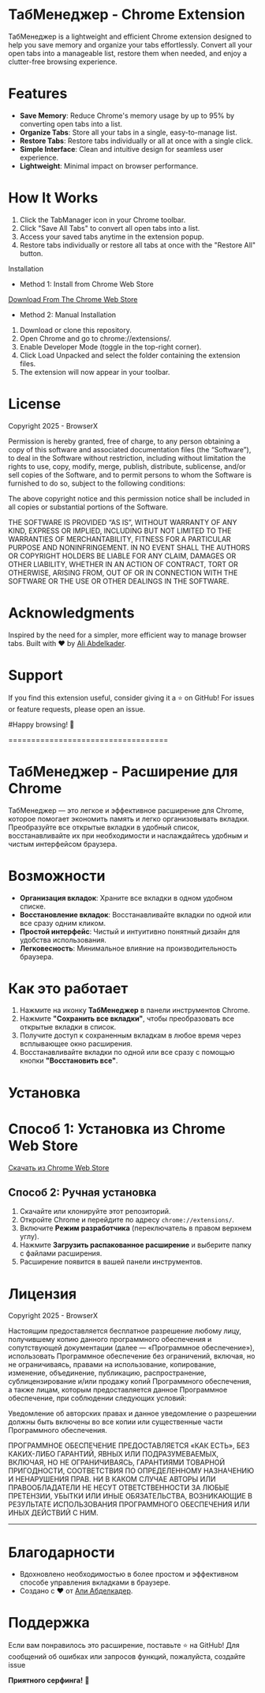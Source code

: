 # ТабМенеджер - Chrome Extension

ТабМенеджер is a lightweight and efficient Chrome extension designed to help you save memory and organize your tabs effortlessly. Convert all your open tabs into a manageable list, restore them when needed, and enjoy a clutter-free browsing experience.


# Features

- **Save Memory**: Reduce Chrome's memory usage by up to 95% by converting open tabs into a list.
- **Organize Tabs**: Store all your tabs in a single, easy-to-manage list.
- **Restore Tabs**: Restore tabs individually or all at once with a single click.
- **Simple Interface**: Clean and intuitive design for seamless user experience.
- **Lightweight**: Minimal impact on browser performance.

# How It Works

1. Click the TabManager icon in your Chrome toolbar.
2. Click "Save All Tabs" to convert all open tabs into a list.
3. Access your saved tabs anytime in the extension popup.
4.  Restore tabs individually or restore all tabs at once with the "Restore All" button.

Installation

* Method 1: Install from Chrome Web Store

[Download From The Chrome Web Store](https://chrome.google.com/webstore/detail/gpgodabdaegpmgiljlpelclgjgblkjho)

* Method 2: Manual Installation

1. Download or clone this repository.
2. Open Chrome and go to chrome://extensions/.
3. Enable Developer Mode (toggle in the top-right corner).
4. Click Load Unpacked and select the folder containing the extension files.
5. The extension will now appear in your toolbar.

# License

Copyright 2025 - BrowserX

Permission is hereby granted, free of charge, to any person obtaining a copy of this software and associated documentation files (the “Software”), to deal in the Software without restriction, including without limitation the rights to use, copy, modify, merge, publish, distribute, sublicense, and/or sell copies of the Software, and to permit persons to whom the Software is furnished to do so, subject to the following conditions:

The above copyright notice and this permission notice shall be included in all copies or substantial portions of the Software.

THE SOFTWARE IS PROVIDED “AS IS”, WITHOUT WARRANTY OF ANY KIND, EXPRESS OR IMPLIED, INCLUDING BUT NOT LIMITED TO THE WARRANTIES OF MERCHANTABILITY, FITNESS FOR A PARTICULAR PURPOSE AND NONINFRINGEMENT. IN NO EVENT SHALL THE AUTHORS OR COPYRIGHT HOLDERS BE LIABLE FOR ANY CLAIM, DAMAGES OR OTHER LIABILITY, WHETHER IN AN ACTION OF CONTRACT, TORT OR OTHERWISE, ARISING FROM, OUT OF OR IN CONNECTION WITH THE SOFTWARE OR THE USE OR OTHER DEALINGS IN THE SOFTWARE.

# Acknowledgments

Inspired by the need for a simpler, more efficient way to manage browser tabs.
Built with ❤️ by [Ali Abdelkader](https://aliabdelkader.com).

# Support

If you find this extension useful, consider giving it a ⭐ on GitHub! For issues or feature requests, please open an issue.

#Happy browsing! 🚀

===================================

# ТабМенеджер - Расширение для Chrome


ТабМенеджер — это легкое и эффективное расширение для Chrome, которое помогает экономить память и легко организовывать вкладки. Преобразуйте все открытые вкладки в удобный список, восстанавливайте их при необходимости и наслаждайтесь удобным и чистым интерфейсом браузера.


# Возможности

- **Организация вкладок**: Храните все вкладки в одном удобном списке.
- **Восстановление вкладок**: Восстанавливайте вкладки по одной или все сразу одним кликом.
- **Простой интерфейс**: Чистый и интуитивно понятный дизайн для удобства использования.
- **Легковесность**: Минимальное влияние на производительность браузера.



# Как это работает

1. Нажмите на иконку **ТабМенеджер** в панели инструментов Chrome.
2. Нажмите **"Сохранить все вкладки"**, чтобы преобразовать все открытые вкладки в список.
3. Получите доступ к сохраненным вкладкам в любое время через всплывающее окно расширения.
4. Восстанавливайте вкладки по одной или все сразу с помощью кнопки **"Восстановить все"**.



# Установка

# Способ 1: Установка из Chrome Web Store

[Скачать из Chrome Web Store](https://chrome.google.com/webstore/detail/gpgodabdaegpmgiljlpelclgjgblkjho)

## Способ 2: Ручная установка

1. Скачайте или клонируйте этот репозиторий.
2. Откройте Chrome и перейдите по адресу `chrome://extensions/`.
3. Включите **Режим разработчика** (переключатель в правом верхнем углу).
4. Нажмите **Загрузить распакованное расширение** и выберите папку с файлами расширения.
5. Расширение появится в вашей панели инструментов.



# Лицензия

Copyright 2025 - BrowserX

Настоящим предоставляется бесплатное разрешение любому лицу, получившему копию данного программного обеспечения и сопутствующей документации (далее — «Программное обеспечение»), использовать Программное обеспечение без ограничений, включая, но не ограничиваясь, правами на использование, копирование, изменение, объединение, публикацию, распространение, сублицензирование и/или продажу копий Программного обеспечения, а также лицам, которым предоставляется данное Программное обеспечение, при соблюдении следующих условий:

Уведомление об авторских правах и данное уведомление о разрешении должны быть включены во все копии или существенные части Программного обеспечения.

ПРОГРАММНОЕ ОБЕСПЕЧЕНИЕ ПРЕДОСТАВЛЯЕТСЯ «КАК ЕСТЬ», БЕЗ КАКИХ-ЛИБО ГАРАНТИЙ, ЯВНЫХ ИЛИ ПОДРАЗУМЕВАЕМЫХ, ВКЛЮЧАЯ, НО НЕ ОГРАНИЧИВАЯСЬ, ГАРАНТИЯМИ ТОВАРНОЙ ПРИГОДНОСТИ, СООТВЕТСТВИЯ ПО ОПРЕДЕЛЕННОМУ НАЗНАЧЕНИЮ И НЕНАРУШЕНИЯ ПРАВ. НИ В КАКОМ СЛУЧАЕ АВТОРЫ ИЛИ ПРАВООБЛАДАТЕЛИ НЕ НЕСУТ ОТВЕТСТВЕННОСТИ ЗА ЛЮБЫЕ ПРЕТЕНЗИИ, УБЫТКИ ИЛИ ИНЫЕ ОБЯЗАТЕЛЬСТВА, ВОЗНИКАЮЩИЕ В РЕЗУЛЬТАТЕ ИСПОЛЬЗОВАНИЯ ПРОГРАММНОГО ОБЕСПЕЧЕНИЯ ИЛИ ИНЫХ ДЕЙСТВИЙ С НИМ.

---

# Благодарности

- Вдохновлено необходимостью в более простом и эффективном способе управления вкладками в браузере.
- Создано с ❤️ от [Али Абделкадер](https://aliabdelkader.com).



# Поддержка

Если вам понравилось это расширение, поставьте ⭐ на GitHub! Для сообщений об ошибках или запросов функций, пожалуйста, создайте issue


**Приятного серфинга!** 🚀
